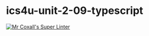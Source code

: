 # ics4u-unit-2-09-typescript
[![Mr Coxall's Super Linter](https://github.com/sydneykuhn/ics4u-unit-2-09-typrscript/workflows/Mr%20Coxall's%20Super%20Linter/badge.svg)](https://github.com/sydneykuhn/ics4u-unit-2-09-typescript/actions/)
